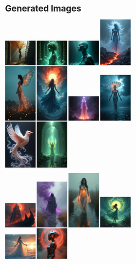 # Generated Images



<img src="2025_07_03_01.png" width="100"/> <img src="2025_07_03_02.png" width="100"/> <img src="2025_07_03_03.png" width="100"/> <img src="2025_07_03_04.png" width="100"/> <img src="2025_07_03_05.png" width="100"/> <img src="2025_07_03_06.png" width="100"/> <img src="2025_07_03_07.png" width="100"/> <img src="2025_07_03_08.png" width="100"/> <img src="2025_07_03_09.png" width="100"/> <img src="2025_07_03_10.png" width="100"/>

<img src="2025_07_03_11.png" width="100"/> <img src="2025_07_03_12.png" width="100"/> <img src="2025_07_03_13.png" width="100"/> <img src="2025_07_03_14.png" width="100"/> <img src="2025_07_03_15.png" width="100"/> <img src="2025_07_03_16.png" width="100"/>